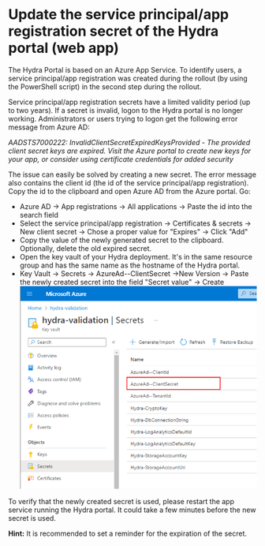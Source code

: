 # Update the service principal/app registration secret of the Hydra portal (web app)

The Hydra Portal is based on an Azure App Service. To identify users, a service principal/app registration was created during the rollout (by using the PowerShell script) in the second step during the rollout. 

Service principal/app registration secrets have a limited validity period (up to two years). If a secret is invalid, logon to the Hydra portal is no longer working. Administrators or users trying to logon get the following error message from Azure AD:

*AADSTS7000222:  InvalidClientSecretExpiredKeysProvided - The provided client secret keys are expired. Visit the Azure portal to create new keys for your app, or consider using certificate credentials for added security*

The issue can easily be solved by creating a new secret. The error message also contains the client id (the id of the service principal/app registration). Copy the id to the clipboard and open Azure AD from the Azure portal. Go:

- Azure AD -> App registrations -> All applications -> Paste the id into the search field
- Select the service principal/app registration -> Certificates & secrets -> New client secret -> Chose a proper value for "Expires" -> Click "Add"
- Copy the value of the newly generated secret to the clipboard. Optionally, delete the old expired secret.
- Open the key vault of your Hydra deployment. It's in the same resource group and has the same name as the hostname of the Hydra portal.
- Key Vault -> Secrets -> AzureAd--ClientSecret ->New Version -> Paste the newly created secret into the field "Secret value" -> Create
![](media/UpdateWebSecret.png)

To verify that the newly created secret is used, please restart the app service running the Hydra portal. It could take a few minutes before the new secret is used.

**Hint:** It is recommended to set a reminder for the expiration of the secret.





